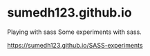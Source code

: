 # sumedh123.github.io
Playing with sass
Some experiments with sass.

https://sumedh123.github.io/SASS-experiments
